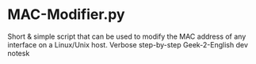 # MAC-Modifier.py
Short &amp; simple script that can be used to modify the MAC address of any interface on a Linux/Unix host. Verbose step-by-step Geek-2-English dev notesk
